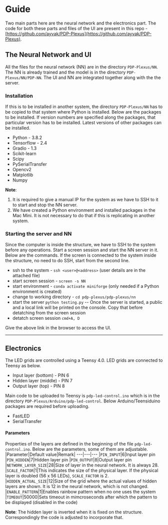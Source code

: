 # Guide

Two main parts here are the neural network and the electronics part. The code for both these parts and files of the UI are present in this repo - [https://github.com/ayvak/PDP-Plexus](https://github.com/ayvak/PDP-Plexus).

## The Neural Network and UI
All the files for the neural network (NN) are in the directory `PDP-Plexus/NN`. The NN is already trained and the model is in the directory `PDP-Plexus/NN/PDP-NN`. The UI and NN are integrated together along with the the server.

### Installation
If this is to be installed in another system, the directory `PDP-Plexus/NN` has to be copied to that system where Python is installed. Below are the packages to be installed. If version numbers are specified along the packages, that particular version has to be installed. Latest versions of other packages can be installed.
- Python - 3.8.2
- Tensorflow - 2.4
- Gradio - 1.3
- Scikit-learn
- Scipy
- PySerialTransfer
- Opencv2
- Matplotlib
- Numpy

**Note**: 
1. It is required to give a manual IP for the system as we have to SSH to it to start and stop the NN server.
2. We have created a Python environment and installed packages in the Mac Mini. It is not necessary to do that if this is replicating in another system.

### Starting the server and NN
Since the computer is inside the structure, we have to SSH to the system before any operations. Start a screen session and start the NN server in it. Below are the commands. If the screen is connected to the system inside the structure, no need to do SSH, start from the second line.
- ssh to the system - `ssh <user>@<address>` (user details are in the attached file)
- start screen session - `screen -s NN`
- start environment - `conda activate miniforge` (only needed if a Python environment is created)
- change to working directory - `cd pdp-plexus/pdp-plexus/nn`
- start the server `python testing.py`
-- Once the server is started, a public and a local link will be printed on the console. Copy that before detatching from the screen session
- detatch screen session `cmd+A, D`

Give the above link in the browser to access the UI.

---

## Electronics

The LED grids are controlled using a Teensy 4.0. LED grids are connected to Teensy as below.
- Input layer (bottom) - PIN 6
- Hidden layer (middle) - PIN 7
- Output layer (top) - PIN 8

Main code to be uploaded to Teensy is `pdp-led-control.ino` which is in the directory `PDP-Plexus/Arduino/pdp-led-control`. Below Arduino/Teensiduino packages are required before uploading.
- FastLED
- SerialTransfer

#### Parameters

Properties of the layers are defined in the beginning of the file `pdp-led-control.ino`. Below are the parameters, some of them are adjustable.
|Parameter|Default value|Remark|
---|---|---
|`PIN_INPUT`|6|Input layer pin
|`PIN_HIDDEN`|7|Hidden layer pin
|`PIN_OUTPUT`|8|Output layer pin
|`NETWORK_LAYER_SIZE`|28|Size of layer in the neural network. It is always 28.
|`SCALE_FACTOR`|1|This indicates the size of the physical layer. If the physical layer is doubled (56 x 56 LEDs), `SCALE_FACTOR` is 2.
|`HIDDEN_ACTUAL_SIZE`|12|Size of the grid where the actual values of hidden layers are shown. It is 12 in the neural network, which is not changed.
|`ENABLE_PATTERN`|1|Enables rainbow pattern when no one uses the system
|`TIMEOUT`|50000|Sets timeout in mimcroseconds after which the pattern to be displayed (disabled in the code)

**Note**: The hidden layer is inverted when it is fixed on the structure. Correspondingly the code is adjusted to incorporate that. 
